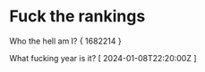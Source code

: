 # Fuck the rankings

Who the hell am I?
{ 1682214 }

What fucking year is it?
[ 2024-01-08T22:20:00Z ]
